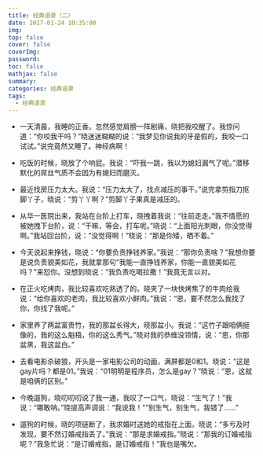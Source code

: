 ```yaml
---
title: 经典语录（二）
date: 2017-01-24 10:35:00
img: 
top: false
cover: false
coverImg: 
password: 
toc: false
mathjax: false
summary: 
categories: 经典语录
tags:
  - 经典语录
---
```


- 一天清晨，我睡的正香。忽然感觉肩膀一阵剧痛，晓把我咬醒了。我惊问道：“你咬我干吗？”晓迷迷糊糊的说：“我梦见你说我的牙是假的，我咬一口试试。”说完竟然又睡了。神经病啊！

- 吃饭的时候，晓放了个响屁。我说：“吓我一跳，我以为媳妇漏气了呢。”潜移默化的屌丝气质不会因为有媳妇而磨灭。
- 最近找房压力太大。我说：“压力太大了，找点减压的事干。”说完拿剪指刀抠脚丫子，晓说：“剪丫丫啊？”剪脚丫子果真是减压的。
- 从华一医院出来，我站在台阶上打车，晓拽着我说：“往前走走。”我不情愿的被她拽下台阶，说：“干嘛，等会，打车呢。”晓说：“上面阳光刺眼，你没觉得啊。”我站回台阶，说：“没觉得啊！”晓说：“那是你矮，晒不着。”
- 今天说起来挣钱，晓说：“你要负责挣钱养家。”我说：“那你负责啥？”我想你要是说负责貌美如花，我就拿那句“我能一直挣钱养家，你能一直貌美如花吗？”来怼你。没想到晓说：“我负责吃喝拉撒！”我竟无言以对。
- 在正火吃烤肉，我比较喜欢吃熟透了的。晓夹了一块快烤焦了的牛肉给我说：“给你喜欢的老肉，我比较喜欢小鲜肉。”我说：“恩，要不然怎么我找了你，你找了我呢。”
- 家里养了两盆富贵竹，我的那盆长得大，晓那盆小。我说：“这竹子跟咱俩挺像的，我的这么魁梧，你的这么秀气。”晓对我的恭维没领情，说：“恩，你那盆黑，我这盆白。”
- 去看电影杀破狼，开头是一家电影公司的动画，满屏都是0和1。晓说：“这是gay片吗？都是01。”我说：“01明明是程序员，怎么是gay？”晓说：“恩，这就是咱俩的区别。”
- 今晚遛狗，晓叨叨叨说了我一通，我叹了一口气，晓说：“生气了！”我说：“哪敢呐。”晓提高声调说：“我说我！”“别生气，别生气，我错了……”
- 遛狗的时候，晓的项链断了，我求婚时送她的戒指在上面。晓说：“多亏及时发现，要不然订婚戒指丢了。”我说：“那是求婚戒指。”晓说：“那我的订婚戒指呢？”我急忙说：“是订婚戒指，是订婚戒指！”我也是嘴欠。

